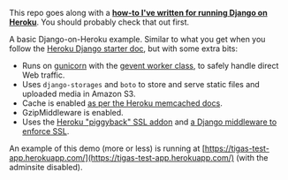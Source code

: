 This repo goes along with a **[how-to I've written for running Django on Heroku][howto]**.
You should probably check that out first.

A basic Django-on-Heroku example. Similar to what you get when you follow the
[Heroku Django starter doc][heroku_django], but with some extra bits:

* Runs on [gunicorn][gunicorn] with the [gevent worker class][gunicorn_design],
  to safely handle direct Web traffic.
* Uses `django-storages` and `boto` to store and serve static files
  and uploaded media in Amazon S3.
* Cache is enabled [as per the Heroku memcached docs][heroku_memcached].
* GzipMiddleware is enabled.
* Uses the [Heroku "piggyback" SSL addon][heroku_ssl] and
  [a Django middleware to enforce SSL][ssl_middleware].

An example of this demo (more or less) is running at
[https://tigas-test-app.herokuapp.com/](https://tigas-test-app.herokuapp.com/)
(with the adminsite disabled).

[howto]: http://mike.tig.as/blog/2012/02/13/deploying-django-on-heroku/
[heroku_django]: http://devcenter.heroku.com/articles/django
[gunicorn]: http://gunicorn.org/
[gunicorn_design]: http://gunicorn.org/design.html
[heroku_memcached]: http://devcenter.heroku.com/articles/memcache
[heroku_ssl]: http://devcenter.heroku.com/articles/ssl
[ssl_middleware]: https://gist.github.com/1812422

